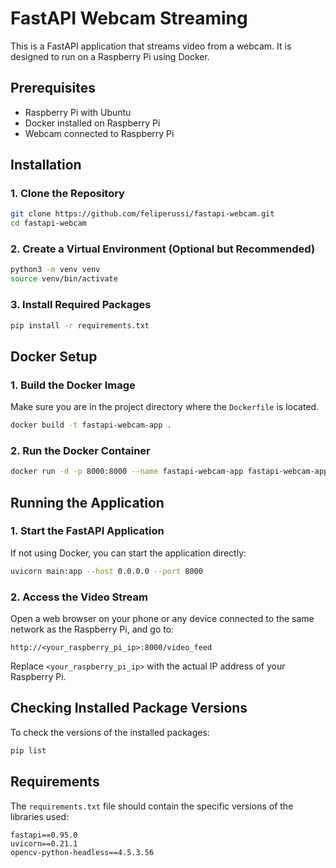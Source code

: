 # FastAPI Webcam Streaming

This is a FastAPI application that streams video from a webcam. It is designed to run on a Raspberry Pi using Docker.

## Prerequisites

- Raspberry Pi with Ubuntu
- Docker installed on Raspberry Pi
- Webcam connected to Raspberry Pi

## Installation

### 1. Clone the Repository

```bash
git clone https://github.com/feliperussi/fastapi-webcam.git
cd fastapi-webcam
```

### 2. Create a Virtual Environment (Optional but Recommended)

```bash
python3 -m venv venv
source venv/bin/activate
```

### 3. Install Required Packages

```bash
pip install -r requirements.txt
```

## Docker Setup

### 1. Build the Docker Image

Make sure you are in the project directory where the `Dockerfile` is located.

```bash
docker build -t fastapi-webcam-app .
```

### 2. Run the Docker Container

```bash
docker run -d -p 8000:8000 --name fastapi-webcam-app fastapi-webcam-app
```

## Running the Application

### 1. Start the FastAPI Application

If not using Docker, you can start the application directly:

```bash
uvicorn main:app --host 0.0.0.0 --port 8000
```

### 2. Access the Video Stream

Open a web browser on your phone or any device connected to the same network as the Raspberry Pi, and go to:

```text
http://<your_raspberry_pi_ip>:8000/video_feed
```

Replace `<your_raspberry_pi_ip>` with the actual IP address of your Raspberry Pi.

## Checking Installed Package Versions

To check the versions of the installed packages:

```bash
pip list
```

## Requirements

The `requirements.txt` file should contain the specific versions of the libraries used:

```text
fastapi==0.95.0
uvicorn==0.21.1
opencv-python-headless==4.5.3.56
```